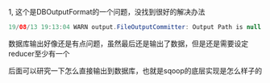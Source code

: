 1,  这个是DBOutputFormat的一个问题，没找到很好的解决办法

```java
19/08/13 19:13:04 WARN output.FileOutputCommitter: Output Path is null in cleanupJob()
```





数据库输出好像还是有点问题，虽然最后还是输出了数据，但是还是需要设定reducer至少有一个

后面可以研究一下怎么直接输出到数据库，也就是sqoop的底层实现是怎么样子的